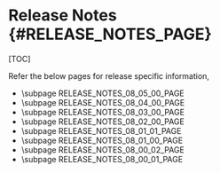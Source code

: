 # Release Notes {#RELEASE_NOTES_PAGE}

[TOC]

Refer the below pages for release specific information,

- \subpage RELEASE_NOTES_08_05_00_PAGE
- \subpage RELEASE_NOTES_08_04_00_PAGE
- \subpage RELEASE_NOTES_08_03_00_PAGE
- \subpage RELEASE_NOTES_08_02_00_PAGE
- \subpage RELEASE_NOTES_08_01_01_PAGE
- \subpage RELEASE_NOTES_08_01_00_PAGE
- \subpage RELEASE_NOTES_08_00_02_PAGE
- \subpage RELEASE_NOTES_08_00_01_PAGE
